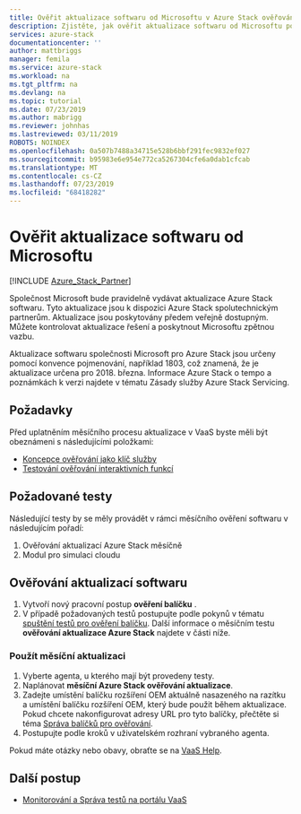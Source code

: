 ```yaml
---
title: Ověřit aktualizace softwaru od Microsoftu v Azure Stack ověřování jako služba | Microsoft Docs
description: Zjistěte, jak ověřit aktualizace softwaru od Microsoftu pomocí ověřování jako služby.
services: azure-stack
documentationcenter: ''
author: mattbriggs
manager: femila
ms.service: azure-stack
ms.workload: na
ms.tgt_pltfrm: na
ms.devlang: na
ms.topic: tutorial
ms.date: 07/23/2019
ms.author: mabrigg
ms.reviewer: johnhas
ms.lastreviewed: 03/11/2019
ROBOTS: NOINDEX
ms.openlocfilehash: 0a507b7488a34715e528b6bbf291fec9832ef027
ms.sourcegitcommit: b95983e6e954e772ca5267304cfe6a0dab1cfcab
ms.translationtype: MT
ms.contentlocale: cs-CZ
ms.lasthandoff: 07/23/2019
ms.locfileid: "68418282"
---
```

# <a name="validate-software-updates-from-microsoft"></a>Ověřit aktualizace softwaru od Microsoftu

[!INCLUDE [Azure_Stack_Partner](./includes/azure-stack-partner-appliesto.md)]

Společnost Microsoft bude pravidelně vydávat aktualizace Azure Stack softwaru. Tyto aktualizace jsou k dispozici Azure Stack spolutechnickým partnerům. Aktualizace jsou poskytovány předem veřejně dostupným. Můžete kontrolovat aktualizace řešení a poskytnout Microsoftu zpětnou vazbu.

Aktualizace softwaru společnosti Microsoft pro Azure Stack jsou určeny pomocí konvence pojmenování, například 1803, což znamená, že je aktualizace určena pro 2018. března. Informace Azure Stack o tempo a poznámkách k verzi najdete v tématu Zásady služby Azure Stack Servicing.

## <a name="prerequisites"></a>Požadavky

Před uplatněním měsíčního procesu aktualizace v VaaS byste měli být obeznámeni s následujícími položkami:

- [Koncepce ověřování jako klíč služby](azure-stack-vaas-key-concepts.md)
- [Testování ověřování interaktivních funkcí](azure-stack-vaas-interactive-feature-verification.md)

## <a name="required-tests"></a>Požadované testy

Následující testy by se měly provádět v rámci měsíčního ověření softwaru v následujícím pořadí:

1. Ověřování aktualizací Azure Stack měsíčně
2. Modul pro simulaci cloudu

## <a name="validating-software-updates"></a>Ověřování aktualizací softwaru

1. Vytvoří nový pracovní postup **ověření balíčku** .
1. V případě požadovaných testů postupujte podle pokynů v tématu [spuštění testů pro ověření balíčku](azure-stack-vaas-validate-oem-package.md#run-package-validation-tests). Další informace o měsíčním testu **ověřování aktualizace Azure Stack** najdete v části níže.

### <a name="apply-the-monthly-update"></a>Použít měsíční aktualizaci

1. Vyberte agenta, u kterého mají být provedeny testy.
1. Naplánovat **měsíční Azure Stack ověřování aktualizace**.
1. Zadejte umístění balíčku rozšíření OEM aktuálně nasazeného na razítku a umístění balíčku rozšíření OEM, který bude použit během aktualizace. Pokud chcete nakonfigurovat adresy URL pro tyto balíčky, přečtěte si téma [Správa balíčků pro ověřování](azure-stack-vaas-validate-oem-package.md#managing-packages-for-validation).
1. Postupujte podle kroků v uživatelském rozhraní vybraného agenta.

Pokud máte otázky nebo obavy, obraťte se na [VaaS Help](mailto:vaashelp@microsoft.com).

## <a name="next-steps"></a>Další postup

- [Monitorování a Správa testů na portálu VaaS](azure-stack-vaas-monitor-test.md)